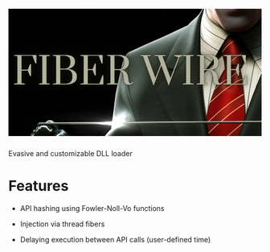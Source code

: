 <h1 align="center">
<br>
<img src="FiberWire.PNG">
<br>
</h1>

Evasive and customizable DLL loader

# Features

- API hashing using Fowler-Noll-Vo functions

- Injection via thread fibers

- Delaying execution between API calls (user-defined time)

